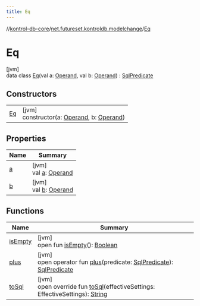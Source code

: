 ```yaml
---
title: Eq
---
```

//[kontrol-db-core](../../../index.html)/[net.futureset.kontroldb.modelchange](../index.html)/[Eq](index.html)



# Eq



[jvm]\
data class [Eq](index.html)(val a: [Operand](../-operand/index.html), val b: [Operand](../-operand/index.html)) : [SqlPredicate](../-sql-predicate/index.html)



## Constructors


| | |
|---|---|
| [Eq](-eq.html) | [jvm]<br>constructor(a: [Operand](../-operand/index.html), b: [Operand](../-operand/index.html)) |


## Properties


| Name | Summary |
|---|---|
| [a](a.html) | [jvm]<br>val [a](a.html): [Operand](../-operand/index.html) |
| [b](b.html) | [jvm]<br>val [b](b.html): [Operand](../-operand/index.html) |


## Functions


| Name | Summary |
|---|---|
| [isEmpty](../-sql-predicate/is-empty.html) | [jvm]<br>open fun [isEmpty](../-sql-predicate/is-empty.html)(): [Boolean](https://kotlinlang.org/api/latest/jvm/stdlib/kotlin/-boolean/index.html) |
| [plus](../-sql-predicate/plus.html) | [jvm]<br>open operator fun [plus](../-sql-predicate/plus.html)(predicate: [SqlPredicate](../-sql-predicate/index.html)): [SqlPredicate](../-sql-predicate/index.html) |
| [toSql](to-sql.html) | [jvm]<br>open override fun [toSql](to-sql.html)(effectiveSettings: EffectiveSettings): [String](https://kotlinlang.org/api/latest/jvm/stdlib/kotlin/-string/index.html) |

